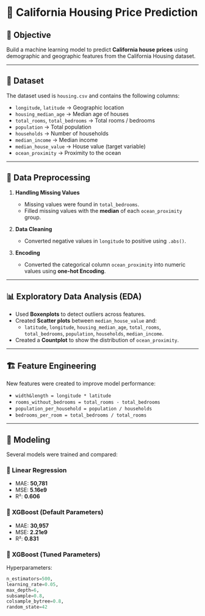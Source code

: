 # 🏡 California Housing Price Prediction  

## 📌 Objective  
Build a machine learning model to predict **California house prices** using demographic and geographic features from the California Housing dataset.  

---

## 📂 Dataset  
The dataset used is `housing.csv` and contains the following columns:  

- `longitude`, `latitude` → Geographic location  
- `housing_median_age` → Median age of houses  
- `total_rooms`, `total_bedrooms` → Total rooms / bedrooms  
- `population` → Total population  
- `households` → Number of households  
- `median_income` → Median income  
- `median_house_value` → House value (target variable)  
- `ocean_proximity` → Proximity to the ocean  

---

## 🔧 Data Preprocessing  

1. **Handling Missing Values**  
   - Missing values were found in `total_bedrooms`.  
   - Filled missing values with the **median** of each `ocean_proximity` group.  

2. **Data Cleaning**  
   - Converted negative values in `longitude` to positive using `.abs()`.  

3. **Encoding**  
   - Converted the categorical column `ocean_proximity` into numeric values using **one-hot Encoding**.  

---

## 📊 Exploratory Data Analysis (EDA)  

- Used **Boxenplots** to detect outliers across features.  
- Created **Scatter plots** between `median_house_value` and:  
  - `latitude`, `longitude`, `housing_median_age`, `total_rooms`, `total_bedrooms`, `population`, `households`, `median_income`.  
- Created a **Countplot** to show the distribution of `ocean_proximity`.  

---

## 🏗️ Feature Engineering  

New features were created to improve model performance:  

- `width&length = longitude * latitude`  
- `rooms_without_bedrooms = total_rooms - total_bedrooms`  
- `population_per_household = population / households`  
- `bedrooms_per_room = total_bedrooms / total_rooms`  

---

## 🤖 Modeling  

Several models were trained and compared:  

### 🔹 Linear Regression  
- MAE: **50,781**  
- MSE: **5.16e9**  
- R²: **0.606**  

### 🔹 XGBoost (Default Parameters)  
- MAE: **30,957**  
- MSE: **2.21e9**  
- R²: **0.831**  

### 🔹 XGBoost (Tuned Parameters)  
Hyperparameters:  
```python
n_estimators=500,
learning_rate=0.05,
max_depth=6,
subsample=0.8,
colsample_bytree=0.8,
random_state=42
